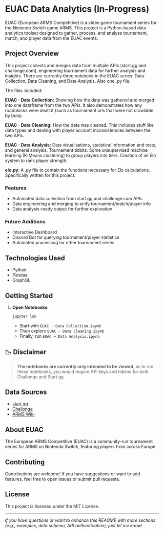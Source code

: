 # EUAC Data Analytics (In-Progress)

EUAC (European ARMS Competitive) is a video game tournament series for the Nintendo Switch game ARMS. This project is a Python-based data analytics toolset designed to gather, process, and analyse tournament, match, and player data from the EUAC events.

## Project Overview

This project collects and merges data from multiple APIs (start.gg and challonge.com), engineering tournament data for further analysis and insights.
There are currently three notebook in the EUAC series: Data Collection, Data Cleaning, and Data Analysis. Also one .py file.

The files included:

**EUAC - Data Collection:** Showing how the data was gathered and merged into one dataframe from the two APIs. It also demonstrates how any roadblocks were dealt it (such as tournament urls that were not crawlable by bots).  
  
**EUAC - Data Cleaning:** How the data was cleaned. This includes stuff like data types and dealing with player account inconsistencies between the two APIs. 
  
**EUAC - Data Analysis:** Data visualisations, statistical information and tests, and general analysis. Tournament tidbits. Some unsupervised machine learning (K-Means clustering) to group players into tiers. Creation of an Elo system to rank player strength.  
  
**elo.py:** A .py file to contain the functions necessary for Elo calculations. Specifically written for this project. 

### Features

- Automated data collection from start.gg and challonge.com APIs
- Data engineering and merging to unify tournament/match/player info
- Data analysis-ready output for further exploration

### Future Additions

- Interactive Dashboard
- Discord Bot for querying tournament/player statistics
- Automated processing for other tournament series

## Technologies Used

- Python
- Pandas
- GraphQL

## Getting Started

1. **Open Notebooks**:
    ```bash
    jupyter lab
    ```
    - Start with `EUAC - Data Collection.ipynb`
    - Then explore `EUAC - Data Cleaning.ipynb`
    - Finally, run `EUAC = Data Analysis.ipynb`
  
## 📉 Disclaimer

> **The notebooks are currently only intended to be viewed**, as to run these notebooks, you would require API keys and tokens for both Challonge and Start.gg.

## Data Sources

- [start.gg](https://start.gg)
- [Challonge](https://challonge.com)
- [ARMS Wiki](https://armswiki.org/wiki/EU_ARMS_Challenge)

## About EUAC

The European ARMS Competitive (EUAC) is a community-run tournament series for ARMS on Nintendo Switch, featuring players from across Europe.

## Contributing

Contributions are welcome! If you have suggestions or want to add features, feel free to open issues or submit pull requests.

## License

This project is licensed under the MIT License.

---

*If you have questions or want to enhance this README with more sections (e.g., examples, data schema, API authentication), just let me know!*
